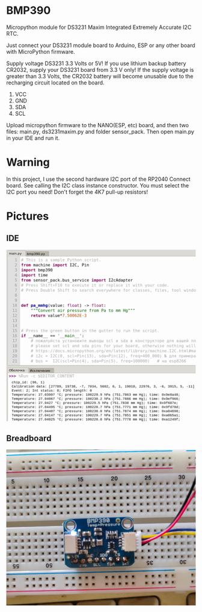 # BMP390
Micropython module for DS3231 Maxim Integrated Extremely Accurate I2C RTC.

Just connect your DS3231 module board to Arduino, ESP or any other board with MicroPython firmware.

Supply voltage DS3231 3.3 Volts or 5V! If you use lithium backup battery CR2032,
supply your DS3231 board from 3.3 V only! If the supply voltage is greater than
3.3 Volts, the СR2032 battery will become unusable due to the recharging circuit
located on the board.

1. VCC
2. GND
3. SDA
4. SCL

Upload micropython firmware to the NANO(ESP, etc) board, and then two files: main.py,
ds3231maxim.py and folder sensor_pack. Then open main.py in your IDE and run it.

# Warning

In this project, I use the second hardware I2C port of the RP2040 Connect board. 
See calling the I2C class instance constructor. You must select the I2С port you need! 
Don't forget the 4K7 pull-up resistors!

# Pictures

## IDE
![alt text](https://github.com/octaprog7/BMP390/blob/master/ide390.png)
## Breadboard
![alt text](https://github.com/octaprog7/BMP390/blob/master/board390.jpg)


